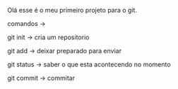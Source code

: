 Olá esse é o meu primeiro projeto para o git.

comandos ->

git init -> cria um repositorio

git add -> deixar preparado para enviar

git status -> saber o que esta acontecendo no momento

git commit -> commitar 